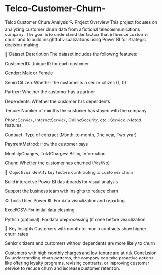 # Telco-Customer-Churn-
Telco Customer Churn Analysis
🔍 Project Overview
This project focuses on analyzing customer churn data from a fictional telecommunications company. The goal is to understand the factors that influence customer churn and to build insightful visualizations using Power BI for strategic decision-making.

📁 Dataset Description
The dataset includes the following features:

CustomerID: Unique ID for each customer

Gender: Male or Female

SeniorCitizen: Whether the customer is a senior citizen (1, 0)

Partner: Whether the customer has a partner

Dependents: Whether the customer has dependents

Tenure: Number of months the customer has stayed with the company

PhoneService, InternetService, OnlineSecurity, etc.: Service-related features

Contract: Type of contract (Month-to-month, One year, Two year)

PaymentMethod: How the customer pays

MonthlyCharges, TotalCharges: Billing information

Churn: Whether the customer has churned (Yes/No)

🎯 Objectives
Identify key factors contributing to customer churn

Build interactive Power BI dashboards for visual analysis

Support the business team with insights to reduce churn

⚙️ Tools Used
Power BI: For data visualization and reporting

Excel/CSV: For initial data cleaning

Python (optional): For data preprocessing (if done before visualization)

📌 Key Insights
Customers with month-to-month contracts show higher churn rates

Senior citizens and customers without dependents are more likely to churn

Customers with high monthly charges and low tenure are at risk
Conclusion
By understanding churn patterns, the company can take proactive actions like offering loyalty programs, revising contracts, or improving customer service to reduce churn and increase customer retention.
